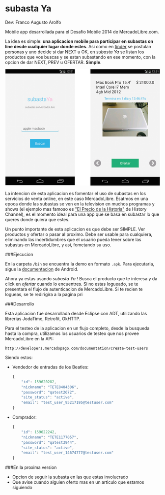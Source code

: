 subasta Ya
==========

Dev: Franco Augusto Arolfo

Mobile app desarrollada para el Desafio Mobile 2014 de MercadoLibre.com.

La idea es simple: **una aplicacion mobile para participar en subastas on line desde cualquier lugar donde estes**. 
Asi como en [tinder](http://www.gotinder.com/) se postulan personas y uno decide si dar NEXT u OK, en _subasta Ya_ se listan los productos que vos buscas y se estan subastando en ese momento, con la opcion de dar NEXT, PREV u OFERTAR. **Simple**.

![screenshots](/screenshots/screens.png "screenshots")

La intencion de esta aplicacion es fomentar el uso de subastas en los servicios de venta online, en este caso MercadoLibre. Esatmos en una epoca donde las subastas se ven en la television en muchos programas y shows (el ejemplo mas famoso es ["El Precio de la Historia"](http://ar.tuhistory.com/programas/el-precio-de-la-historia.html) de History Channel), es el momento ideal para una app que se basa en subastar lo que queres donde quiera que estes.

Un punto importante de esta aplicacion es que debe ser SIMPLE. Ver productos y ofertar o pasar al proximo. 
Debe ser usable para cualquiera, eliminando las incertidumbres que el usuario pueda tener sobre las subastas en MercadoLibre, y asi, fometando su uso.

###Ejecucion

En la carpeta `/bin` se encuentra la demo en formato `.apk`.
Para ejecutarla, sigue la [documentacion](http://developer.android.com/tools/building/building-cmdline.html#RunningOnEmulator) de Android.

Ahora ya estas usando _subasta Ya_ ! 
Busca el producto que te interesa y da click en _ofertar_ cuando lo encuentres. Si no estas logueado, se te presentara el flujo de autenticacion de MercadoLibre.
Si te recien te logueas, se te redirigira a la pagina pri

###Desarrollo

Esta aplicacion fue desarrollada desde Eclipse con ADT, utilizando las librerias JodaTime, Retrofit, OkHTTP.

Para el testeo de la aplicacion en un flujo completo, desde la busqueda hasta la compra,
utilizamos los usuarios de testeo que nos provee MercadoLibre en la API:

    http://developers.mercadopago.com/documentation/create-test-users

Siendo estos:

* Vendedor de entradas de los Beatles:

    ```javascript
    {
        "id": 159620282,
        "nickname": "TETE8404306",
        "password": "qatest2672",
        "site_status": "active",
        "email": "test_user_95217195@testuser.com"
    }
    ```

* Comprador:

    ```javascript
    {
        "id": 159622242,
        "nickname": "TETE1177057",
        "password": "qatest3944",
        "site_status": "active",
        "email": "test_user_14674777@testuser.com"
    }
    ```

###En la proxima version

* Opcion de seguir la subasta en las que estas involucrado
* Que avise cuando alguien oferto mas en un articulo que estamos siguiendo
